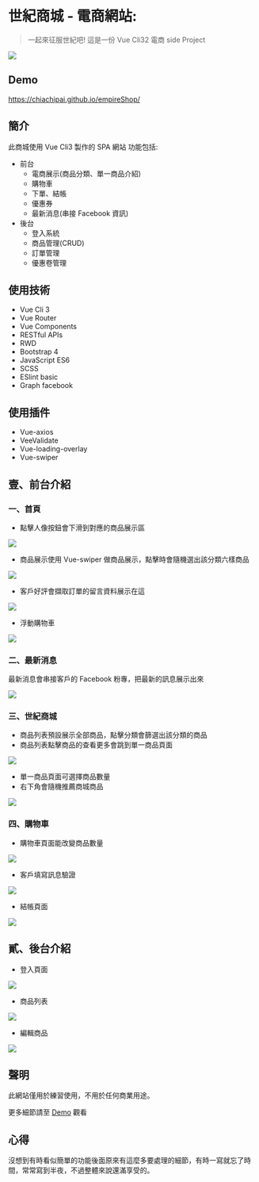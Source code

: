 # 世紀商城 - 電商網站: 
> 一起來征服世紀吧! 這是一份 Vue Cli32 電商 side Project

![](https://i.imgur.com/qPsT9KG.jpg)

## Demo
https://chiachipai.github.io/empireShop/

## 簡介
此商城使用 Vue Cli3 製作的 SPA 網站
功能包括:
- 前台
    - 電商展示(商品分類、單一商品介紹)
    - 購物車
    - 下單、結帳
    - 優惠券
    - 最新消息(串接 Facebook 資訊)
- 後台
    - 登入系統
    - 商品管理(CRUD)
    - 訂單管理
    - 優惠卷管理 
## 使用技術
- Vue Cli 3
- Vue Router
- Vue Components
- RESTful APIs
- RWD
- Bootstrap 4
- JavaScript ES6
- SCSS
- ESlint basic
- Graph facebook

## 使用插件
- Vue-axios
- VeeValidate
- Vue-loading-overlay
- Vue-swiper

## 壹、前台介紹
### 一、首頁
- 點擊人像按鈕會下滑到對應的商品展示區

![](https://i.imgur.com/xVrjXzm.jpg)

- 商品展示使用 Vue-swiper 做商品展示，點擊時會隨機選出該分類六樣商品

![](https://i.imgur.com/n1JT9qu.jpg)

- 客戶好評會擷取訂單的留言資料展示在這

![](https://i.imgur.com/eKwfh5Q.png)

- 浮動購物車

![](https://i.imgur.com/BWAVNGc.jpg)

### 二、最新消息

最新消息會串接客戶的 Facebook 粉專，把最新的訊息展示出來

![](https://i.imgur.com/UB5LobH.jpg)

### 三、世紀商城

- 商品列表預設展示全部商品，點擊分類會篩選出該分類的商品
- 商品列表點擊商品的查看更多會跳到單一商品頁面

![](https://i.imgur.com/AhYZxl8.jpg)

- 單一商品頁面可選擇商品數量
- 右下角會隨機推薦商城商品

![](https://i.imgur.com/rqE8PR9.jpg)

### 四、購物車

- 購物車頁面能改變商品數量

![](https://i.imgur.com/DQq2IsP.jpg)

- 客戶填寫訊息驗證

![](https://i.imgur.com/nnQV8Sw.jpg)


- 結帳頁面

![](https://i.imgur.com/wliT9cJ.jpg)

## 貳、後台介紹

- 登入頁面

![](https://i.imgur.com/SdJjvI7.jpg)

- 商品列表

![](https://i.imgur.com/g8jiZOo.png)

- 編輯商品

![](https://i.imgur.com/wDRv0BM.png)

## 聲明
此網站僅用於練習使用，不用於任何商業用途。

更多細節請至 [Demo](https://chiachipai.github.io/empireShop/) 觀看

## 心得
沒想到有時看似簡單的功能後面原來有這麼多要處理的細節，有時一寫就忘了時間，常常寫到半夜，不過整體來說還滿享受的。

